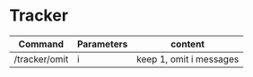 # Tracker

| Command|Parameters |content |
| -- | --  | -- |
|/tracker/omit|i|keep 1, omit i messages|
